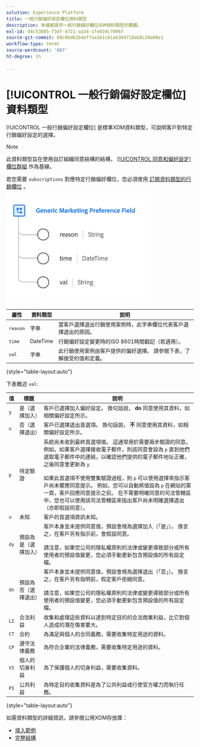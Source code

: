 ```yaml
---
solution: Experience Platform
title: 一般行銷偏好設定欄位資料類型
description: 本檔案提供一般行銷偏好欄位XDM資料類型的概觀。
exl-id: d4c53885-f34f-4721-aa34-1fe02dc7006f
source-git-commit: 60c0bd62b4effaa161c61ab304718ab8c20a06e1
workflow-type: tm+mt
source-wordcount: '667'
ht-degree: 1%

---
```


# [!UICONTROL 一般行銷偏好設定欄位] 資料類型

[!UICONTROL 一般行銷偏好設定欄位] 是標準XDM資料類型，可說明客戶對特定行銷偏好設定的選擇。

>[!NOTE]
>
>此資料類型旨在使用自訂組織同意結構的結構， [[!UICONTROL 同意和偏好設定] 欄位群組](../field-groups/profile/consents.md) 作為基線。
>
>若您需要 `subscriptions` 對應特定行銷偏好欄位，您必須使用 [訂閱資料類型的行銷欄位](./marketing-field-subscriptions.md) 。

![](../images/data-types/marketing-field.png)

| 屬性 | 資料類型 | 說明 |
| --- | --- | --- |
| `reason` | 字串 | 當客戶選擇退出行銷使用案例時，此字串欄位代表客戶選擇退出的原因。 |
| `time` | DateTime | 行銷偏好設定變更時的ISO 8601時間戳記（若適用）。 |
| `val` | 字串 | 此行銷使用案例由客戶提供的偏好選擇。 請參閱下表，了解接受的值和定義。 |

{style="table-layout:auto"}

下表概述 `val`:

| 值 | 標題 | 說明 |
| --- | --- | --- |
| `y` | 是（選擇加入） | 客戶已選擇加入偏好設定。 換句話說， **do** 同意使用其資料，如相關偏好設定所示。 |
| `n` | 否（選擇退出） | 客戶已選擇退出首選項。 換句話說， **不** 同意使用其資料，如相關偏好設定所示。 |
| `p` | 待定驗證 | 系統尚未收到最終首選項值。 這通常用於需要兩步驗證的同意。 例如，如果客戶選擇接收電子郵件，則該同意會設為 `p` 直到他們選取電子郵件中的連結，以確認他們提供的電子郵件地址正確，之後同意會更新為 `y`.<br><br>如果此首選項不使用雙集驗證過程，則 `p` 可以使用選擇來指示客戶尚未響應同意提示。 例如，您可以自動將值設為 `p` 在網站的第一頁，客戶回應同意提示之前。 在不需要明確同意的司法管轄區中，您也可以使用該司法管轄區來指出客戶尚未明確選擇退出（亦即假設同意）。 |
| `u` | 未知 | 客戶的首選項資訊未知。 |
| `dy` | 預設為是（選擇加入） | 客戶本身並未提供同意值，預設會視為選擇加入（「是」）。 換言之，在客戶另有指示前，會假設同意。<br><br>請注意，如果您公司的隱私權原則的法律或變更導致部分或所有使用者的預設值變更，您必須手動更新包含預設值的所有設定檔。 |
| `dn` | 預設為否（選擇退出） | 客戶本身並未提供同意值，預設會視為選擇退出（「否」）。 換言之，在客戶另有指明前，假定客戶拒絕同意。<br><br>請注意，如果您公司的隱私權原則的法律或變更導致部分或所有使用者的預設值變更，您必須手動更新包含預設值的所有設定檔。 |
| `LI` | 合法利益 | 收集和處理這些資料以達到特定目的的合法商業利益，比它對個人造成的潛在傷害要大。 |
| `CT` | 合約 | 為滿足與個人的合同義務，需要收集特定用途的資料。 |
| `CP` | 遵守法律義務 | 為符合企業的法律義務，需要收集特定用途的資料。 |
| `VI` | 個人的切身利益 | 為了保護個人的切身利益，需要收集資料。 |
| `PI` | 公共利益 | 為特定目的收集資料是為了公共利益或行使官方權力而執行任務。 |

{style="table-layout:auto"}

如需資料類型的詳細資訊，請參閱公用XDM存放庫：

* [填入範例](https://github.com/adobe/xdm/blob/master/components/datatypes/consent/marketing-field-basic.example.1.json)
* [完整結構](https://github.com/adobe/xdm/blob/master/components/datatypes/consent/marketing-field-basic.schema.json)
